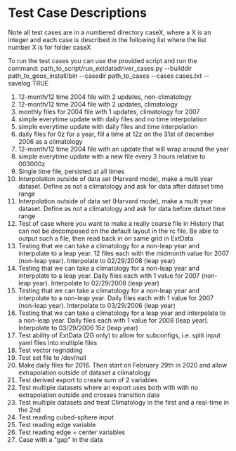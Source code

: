 # Test Case Descriptions

Note all test cases are in a numbered directory caseX, where a X is an integer and each case is described in the following list where the list number X is for folder caseX

To run the test cases you can use the provided script and run the command:
path_to_script/run_extdatadriver_cases.py --builddir path_to_geos_install/bin --casedir path_to_cases --cases cases.txt --savelog TRUE

1. 12-month/12 time 2004 file with 2 updates, non-climatology
2. 12-month/12 time 2004 file with 2 updates, climatology
3. monthly files for 2004 file with 1 updates, climatology for 2007
4. simple everytime update with daily files and no time interpolation
5. simple everytime update with daily files and time interpolation
6. daily files for 0z for a year, fill a time at 12z on the 31st of december 2006 as a climatology
7. 12-month/12 time 2004 file with an update that will wrap around the year
8. simple everytime update with a new file every 3 hours relative to 003000z
9. Single time file, persisted at all times
10. Interpolation outside of data set (Harvard mode), make a multi year dataset. Define as not a climatology and ask for data after dataset time range
11. Interpolation outside of data set (Harvard mode), make a multi year dataset. Define as not a climatology and ask for data before datset time range
12. Test of case where you want to make a really coarse file in History that can not be decomposed on the default layout in the rc file. Be able to output such a file, then read back in on same grid in ExtData
13. Testing that we can take a climatology for a non-leap year and interpolate to a leap year. 12 files each with the midmonth value for 2007 (non-leap year). Interpolate to 02/29/2008 (leap year)
14. Testing that we can take a climatology for a non-leap year and interpolate to a leap year. Daily files each with 1 value for 2007 (non-leap year). Interpolate to 02/29/2008 (leap year)
15. Testing that we can take a climatology for a non-leap year and interpolate to a non-leap year. Daily files each with 1 value for 2007 (non-leap year). Interpolate to 03/29/2006 (leap year)
16. Testing that we can take a climatology for a leap year and interpolate to a non-leap year. Daily files each with 1 value for 2008 (leap year). Interpolate to 03/29/2006 15z (leap year)
17. Test ability of ExtData (2G only) to allow for subconfigs, i.e. split input yaml files into multiple files
18. Test vector regridding
19. Test set file to /dev/null
20. Make daily files for 2016. Then start on February 29th in 2020 and allow extrapolation outside of dataset a climatology
21. Test derived export to create sum of 2 variables
22. Test multiple datasets where an export uses both with with no extrapolation outside and crosses transition date
23. Test multiple datasets and treat Climatology in the first and a real-time in the 2nd
24. Test reading cubed-sphere input
25. Test reading edge variable
26. Test reading edge + center variables
27. Case with a "gap" in the data
